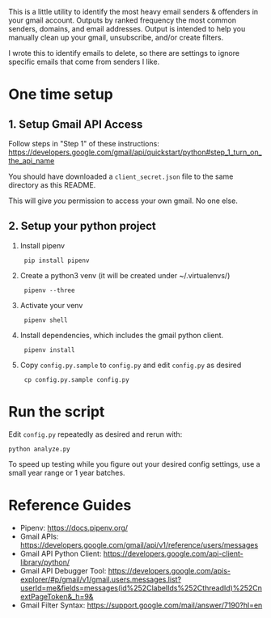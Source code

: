 This is a little utility to identify the most heavy email senders & offenders in your gmail account.
Outputs by ranked frequency the most common senders, domains, and email addresses.
Output is intended to help you manually clean up your gmail, unsubscribe, and/or create filters.

I wrote this to identify emails to delete, so there are settings to ignore specific emails that come from senders I like.

# One time setup

## 1. Setup Gmail API Access
Follow steps in "Step 1" of these instructions:
https://developers.google.com/gmail/api/quickstart/python#step_1_turn_on_the_api_name

You should have downloaded a `client_secret.json` file to the same directory as this README.

This will give *you* permission to access your own gmail. No one else.

## 2. Setup your python project
1. Install pipenv

        pip install pipenv

1. Create a python3 venv
(it will be created under ~/.virtualenvs/)

        pipenv --three

1. Activate your venv

        pipenv shell

1. Install dependencies, which includes the gmail python client.

        pipenv install

1. Copy `config.py.sample` to `config.py` and edit `config.py` as desired

        cp config.py.sample config.py

# Run the script
Edit `config.py` repeatedly as desired and rerun with:

    python analyze.py

To speed up testing while you figure out your desired config settings, use a small year range or 1 year batches.

# Reference Guides

* Pipenv: https://docs.pipenv.org/
* Gmail APIs: https://developers.google.com/gmail/api/v1/reference/users/messages
* Gmail API Python Client: https://developers.google.com/api-client-library/python/
* Gmail API Debugger Tool: https://developers.google.com/apis-explorer/#p/gmail/v1/gmail.users.messages.list?userId=me&fields=messages(id%252ClabelIds%252CthreadId)%252CnextPageToken&_h=9&
* Gmail Filter Syntax: https://support.google.com/mail/answer/7190?hl=en

